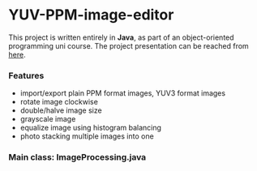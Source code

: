 # YUV-PPM-image-editor

This project is written entirely in **Java**, as part of an object-oriented programming uni course. 
The project presentation can be reached from [here](https://docs.google.com/document/d/113QRVo9gUXPOfLc-wwX5a3YVp4FTPICzzLpu7wCUQWY/edit#heading=h.yb0gx3rw7svl).

### Features
- import/export plain PPM format images, YUV3 format images
- rotate image clockwise
- double/halve image size
- grayscale image
- equalize image using histogram balancing
- photo stacking multiple images into one

### Main class: ImageProcessing.java
